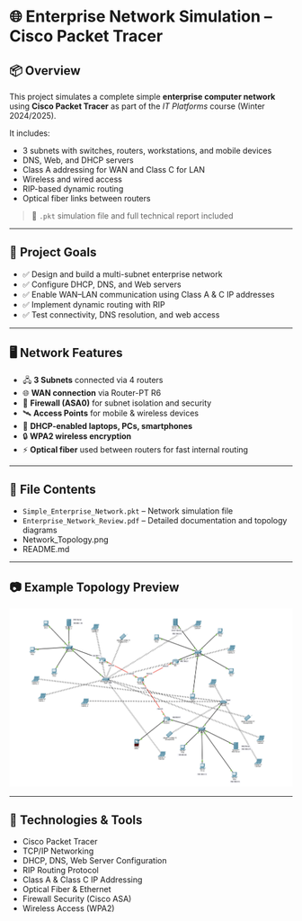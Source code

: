 # 🌐 Enterprise Network Simulation – Cisco Packet Tracer

## 📦 Overview
This project simulates a complete simple **enterprise computer network** using **Cisco Packet Tracer** as part of the *IT Platforms* course (Winter 2024/2025).

It includes:
- 3 subnets with switches, routers, workstations, and mobile devices
- DNS, Web, and DHCP servers
- Class A addressing for WAN and Class C for LAN
- Wireless and wired access
- RIP-based dynamic routing
- Optical fiber links between routers

> 📁 `.pkt` simulation file and full technical report included  

---

## 🧠 Project Goals
- ✅ Design and build a multi-subnet enterprise network
- ✅ Configure DHCP, DNS, and Web servers
- ✅ Enable WAN–LAN communication using Class A & C IP addresses
- ✅ Implement dynamic routing with RIP
- ✅ Test connectivity, DNS resolution, and web access

---

## 🖥️ Network Features
- 🖧 **3 Subnets** connected via 4 routers
- 🌐 **WAN connection** via Router-PT R6
- 🧱 **Firewall (ASA0)** for subnet isolation and security
- 🛰️ **Access Points** for mobile & wireless devices
- 📡 **DHCP-enabled laptops, PCs, smartphones**
- 🔒 **WPA2 wireless encryption**
- ⚡ **Optical fiber** used between routers for fast internal routing

---

## 📂 File Contents

- `Simple_Enterprise_Network.pkt` – Network simulation file  
- `Enterprise_Network_Review.pdf` – Detailed documentation and topology diagrams
- Network_Topology.png
- README.md

---

## 📷 Example Topology Preview  
![Enterprise Network Topology](Network_Topology.png)

---

## 🧰 Technologies & Tools
- Cisco Packet Tracer  
- TCP/IP Networking  
- DHCP, DNS, Web Server Configuration  
- RIP Routing Protocol  
- Class A & Class C IP Addressing  
- Optical Fiber & Ethernet  
- Firewall Security (Cisco ASA)  
- Wireless Access (WPA2)
